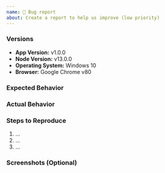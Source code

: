 ```yaml
---
name: 🐛 Bug report
about: Create a report to help us improve (low priority)
---
```


<!-- Please search existing issues to avoid creating duplicates, remember before the title text add tag: [Bug report] -->

### Versions

<!-- Replace or update the values below with your own: -->

-   **App Version:** v1.0.0
-   **Node Version:** v13.0.0
-   **Operating System:** Windows 10
-   **Browser:** Google Chrome v80

### Expected Behavior

<!-- Please describe below this line the program's expected behavior. -->

### Actual Behavior

<!-- Please describe below this line the program's actual behavior. Please include any stack traces
or log output in the back ticks below. -->

### Steps to Reproduce

<!-- Please describe below this line the steps for reproduce this issue, are numbered below. Include as
much detail as possible. -->

1. ...
2. ...
3. ...

### Screenshots (Optional)

<!-- If the error is graphical in nature it is helpful to provide a screenshot below this line. -->

<!--
PAID SUPPORT :
If you need paid support with hight priority donate correct tier on:
- https://github.com/sponsors/apopelyshev
- https://www.patreon.com/join/apopelyshev

Please send me an email (support@apopelyshev.io) before donation, i try provide correct price quotation for your bug or new feature.
-->
